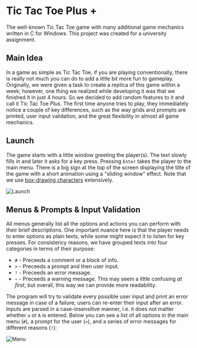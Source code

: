 # Tic Tac Toe Plus +
The well-known Tic Tac Toe game with many additional game mechanics written in C for Windows. This project was created for a university assignment.

## Main Idea

In a game as simple as Tic Tac Toe, if you are playing conventionally, there is really not much you can do to add a little bit more fun to gameplay. Originally, we were given a task to create a replica of this game within a week; however, one thing we realized while developing it was that we finished it in just 4 hours. So we decided to add random features to it and call it Tic Tac Toe *Plus*. The first time anyone tries to play, they immediately notice a couple of key differences, such as the way grids and prompts are printed, user input validation, and the great flexibility in almost all game mechanics.

## Launch

The game starts with a little window greeting the player(s). The text slowly fills in and later it asks for a key press. Pressing `Enter` takes the player to the main menu. There is a big sign at the top of the screen displaying the title of the game with a short animation using a "sliding window" effect. Note that we use [box-drawing characters](https://en.wikipedia.org/wiki/Box-drawing_character) extensively.

![Launch](/res/launch.gif)

## Menus & Prompts & Input Validation

All menus generally list all the options and actions you can perform with their brief descriptions. One important nuance here is that the player needs to enter options as plain texts, while some might expect it to listen for key presses. For consistency reasons, we have grouped texts into four categories in terms of their purpose:
 * `#` - Preceeds a comment or a block of info.
 * `>` - Preceeds a prompt and then user input.
 * `!` - Preceeds an error message.
 * `~` - Preceeds a warning message.
This may seem a little confusing *at first*, but overall, this way we can provide more readability.

The program will try to validate every possible user input and print an error message in case of a failure; users can re-enter their input after an error. Inputs are parsed in a case-insensitive manner, i.e. it does not matter whether `a` or `A` is entered. Below you can see a list of all options in the main menu (`#`), a prompt for the user (`>`), and a series of error messages for different reasons (`!`):

![Menu](/res/categories-of-texts.png)
